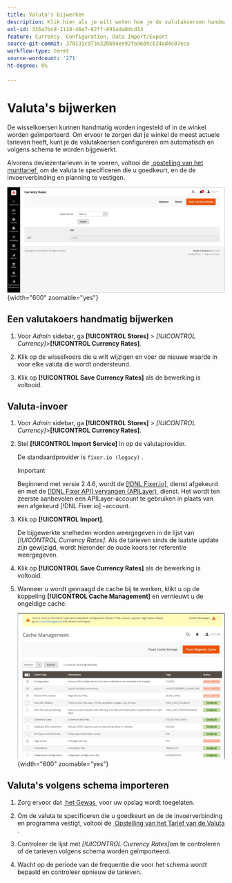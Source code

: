 ```yaml
---
title: Valuta's bijwerken
description: Klik hier als je wilt weten hoe je de valutakoersen handmatig instelt of ze in je winkel importeert.
exl-id: 316a7bc8-1118-46e7-82ff-891ada04cd13
feature: Currency, Configuration, Data Import/Export
source-git-commit: 370131cd73a320b04ee92fa9609cb24ad4c07eca
workflow-type: tm+mt
source-wordcount: '271'
ht-degree: 0%

---
```


# Valuta&#39;s bijwerken

De wisselkoersen kunnen handmatig worden ingesteld of in de winkel worden geïmporteerd. Om ervoor te zorgen dat je winkel de meest actuele tarieven heeft, kunt je de valutakoersen configureren om automatisch en volgens schema te worden bijgewerkt.

Alvorens deviezentarieven in te voeren, voltooi de [&#x200B; opstelling van het munttarief &#x200B;](currency-configuration.md) om de valuta te specificeren die u goedkeurt, en de de invoerverbinding en planning te vestigen.

![&#x200B; Wisselkoersen &#x200B;](./assets/stores-currency-rate-update.png){width="600" zoomable="yes"}

## Een valutakoers handmatig bijwerken

1. Voor _Admin_ sidebar, ga **[!UICONTROL Stores]** > _[!UICONTROL Currency]_>**[!UICONTROL Currency Rates]**.

1. Klik op de wisselkoers die u wilt wijzigen en voer de nieuwe waarde in voor elke valuta die wordt ondersteund.

1. Klik op **[!UICONTROL Save Currency Rates]** als de bewerking is voltooid.

## Valuta-invoer

1. Voor _Admin_ sidebar, ga **[!UICONTROL Stores]** > _[!UICONTROL Currency]_>**[!UICONTROL Currency Rates]**.

1. Stel **[!UICONTROL Import Service]** in op de valutaprovider.

   De standaardprovider is `fixer.io (legacy)` .

   >[!IMPORTANT]
   >
   >Beginnend met versie 2.4.6, wordt de [[!DNL Fixer.io] &#x200B;](https://fixer.io/) dienst afgekeurd en met de [[!DNL Fixer API]  vervangen (APILayer) &#x200B;](https://apilayer.com/marketplace/fixer-api) dienst. Het wordt ten zeerste aanbevolen een APILayer-account te gebruiken in plaats van een afgekeurd [!DNL Fixer.io] -account.

1. Klik op **[!UICONTROL Import]**.

   De bijgewerkte snelheden worden weergegeven in de lijst van _[!UICONTROL Currency Rates]_. Als de tarieven sinds de laatste update zijn gewijzigd, wordt hieronder de oude koers ter referentie weergegeven.

1. Klik op **[!UICONTROL Save Currency Rates]** als de bewerking is voltooid.

1. Wanneer u wordt gevraagd de cache bij te werken, klikt u op de koppeling **[!UICONTROL Cache Management]** en vernieuwt u de ongeldige cache.

   ![&#x200B; bericht van het Systeem - vernieuw het ongeldige geheime voorgeheugen &#x200B;](./assets/currency-cache-update.png){width="600" zoomable="yes"}

## Valuta&#39;s volgens schema importeren

1. Zorg ervoor dat [&#x200B; het Gewas &#x200B;](../systems/cron.md) voor uw opslag wordt toegelaten.

1. Om de valuta te specificeren die u goedkeurt en de de invoerverbinding en programma vestigt, voltooi de [&#x200B; Opstelling van het Tarief van de Valuta &#x200B;](currency-configuration.md).

1. Controleer de lijst met _[!UICONTROL Currency Rates]_&#x200B;om te controleren of de tarieven volgens schema worden geïmporteerd.

1. Wacht op de periode van de frequentie die voor het schema wordt bepaald en controleer opnieuw de tarieven.
